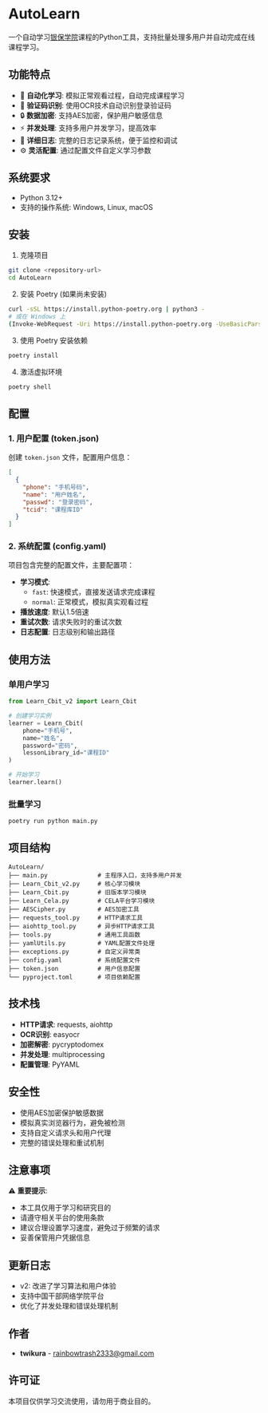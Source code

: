 # AutoLearn

一个自动学习[银保学院](https://learning.cbit.com.cn)课程的Python工具，支持批量处理多用户并自动完成在线课程学习。

## 功能特点

- 🚀 **自动化学习**: 模拟正常观看过程，自动完成课程学习
- 📱 **验证码识别**: 使用OCR技术自动识别登录验证码
- 🔒 **数据加密**: 支持AES加密，保护用户敏感信息
- ⚡ **并发处理**: 支持多用户并发学习，提高效率
- 📝 **详细日志**: 完整的日志记录系统，便于监控和调试
- ⚙️ **灵活配置**: 通过配置文件自定义学习参数

## 系统要求

- Python 3.12+
- 支持的操作系统: Windows, Linux, macOS

## 安装

1. 克隆项目
```bash
git clone <repository-url>
cd AutoLearn
```

2. 安装 Poetry (如果尚未安装)
```bash
curl -sSL https://install.python-poetry.org | python3 -
# 或在 Windows 上
(Invoke-WebRequest -Uri https://install.python-poetry.org -UseBasicParsing).Content | python -
```

3. 使用 Poetry 安装依赖
```bash
poetry install
```

4. 激活虚拟环境
```bash
poetry shell
```

## 配置

### 1. 用户配置 (token.json)
创建 `token.json` 文件，配置用户信息：
```json
[
  {
    "phone": "手机号码",
    "name": "用户姓名", 
    "passwd": "登录密码",
    "tcid": "课程库ID"
  }
]
```

### 2. 系统配置 (config.yaml)
项目包含完整的配置文件，主要配置项：

- **学习模式**:
  - `fast`: 快速模式，直接发送请求完成课程
  - `normal`: 正常模式，模拟真实观看过程
- **播放速度**: 默认1.5倍速
- **重试次数**: 请求失败时的重试次数
- **日志配置**: 日志级别和输出路径

## 使用方法

### 单用户学习
```python
from Learn_Cbit_v2 import Learn_Cbit

# 创建学习实例
learner = Learn_Cbit(
    phone="手机号",
    name="姓名", 
    password="密码",
    lessonLibrary_id="课程ID"
)

# 开始学习
learner.learn()
```

### 批量学习
```bash
poetry run python main.py
```

## 项目结构

```
AutoLearn/
├── main.py              # 主程序入口，支持多用户并发
├── Learn_Cbit_v2.py     # 核心学习模块
├── Learn_Cbit.py        # 旧版本学习模块
├── Learn_Cela.py        # CELA平台学习模块
├── AESCipher.py         # AES加密工具
├── requests_tool.py     # HTTP请求工具
├── aiohttp_tool.py      # 异步HTTP请求工具
├── tools.py             # 通用工具函数
├── yamlUtils.py         # YAML配置文件处理
├── exceptions.py        # 自定义异常类
├── config.yaml          # 系统配置文件
├── token.json           # 用户信息配置
└── pyproject.toml       # 项目依赖配置
```

## 技术栈

- **HTTP请求**: requests, aiohttp
- **OCR识别**: easyocr
- **加密解密**: pycryptodomex
- **并发处理**: multiprocessing
- **配置管理**: PyYAML

## 安全性

- 使用AES加密保护敏感数据
- 模拟真实浏览器行为，避免被检测
- 支持自定义请求头和用户代理
- 完整的错误处理和重试机制

## 注意事项

⚠️ **重要提示**:
- 本工具仅用于学习和研究目的
- 请遵守相关平台的使用条款
- 建议合理设置学习速度，避免过于频繁的请求
- 妥善保管用户凭据信息

## 更新日志

- v2: 改进了学习算法和用户体验
- 支持中国干部网络学院平台
- 优化了并发处理和错误处理机制

## 作者

- **twikura** - rainbowtrash2333@gmail.com

## 许可证

本项目仅供学习交流使用，请勿用于商业目的。
